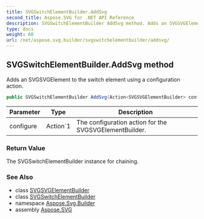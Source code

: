 ```yaml
---
title: SVGSwitchElementBuilder.AddSvg
second_title: Aspose.SVG for .NET API Reference
description: SVGSwitchElementBuilder AddSvg method. Adds an SVGSVGElement to the switch element using a configuration action
type: docs
weight: 60
url: /net/aspose.svg.builder/svgswitchelementbuilder/addsvg/
---
```

## SVGSwitchElementBuilder.AddSvg method

Adds an SVGSVGElement to the switch element using a configuration action.

```csharp
public SVGSwitchElementBuilder AddSvg(Action<SVGSVGElementBuilder> configure)
```

| Parameter | Type | Description |
| --- | --- | --- |
| configure | Action`1 | The configuration action for the SVGSVGElementBuilder. |

### Return Value

The SVGSwitchElementBuilder instance for chaining.

### See Also

* class [SVGSVGElementBuilder](../../svgsvgelementbuilder/)
* class [SVGSwitchElementBuilder](../)
* namespace [Aspose.Svg.Builder](../../../aspose.svg.builder/)
* assembly [Aspose.SVG](../../../)
